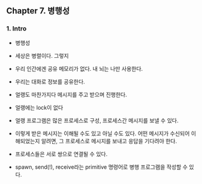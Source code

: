 ## Chapter 7. 병행성

### 1. Intro 

* 병행성
* 세상은 병렬이다. 그렇지
* 우리 인간에겐 공유 메모리가 없다. 내 뇌는 나만 사용한다.
* 우리는 대화로 정보를 공유한다.
* 얼랭도 마찬가지다 메시지를 주고 받으며 진행한다.
* 얼랭에는 lock이 없다

* 얼랭 프로그램은 많은 프로세스로 구성, 프로세스간 메시지를 보낼 수 있다.
* 이렇게 받은 메시지는 이해될 수도 있고 아닐 수도 있다. 어떤 메시지가 수신되어 이해되었는지 알려면, 그 프로세스로 메시지를 보내고 응답을 기다려야 한다.
* 프로세스들은 서로 쌍으로 연결될 수 있다. 
* spawn, send(!), receive라는 primitive 명령어로 병행 프로그램을 작성할 수 있다. 
